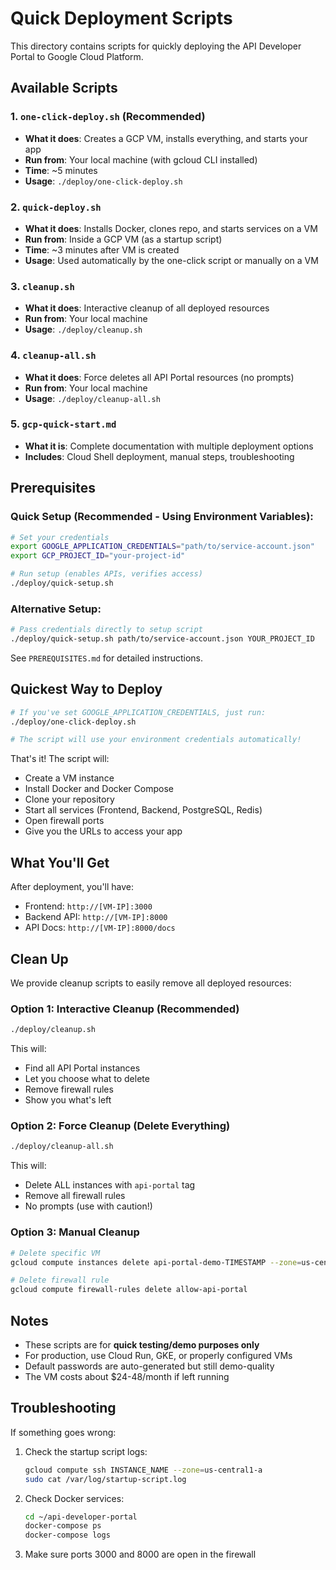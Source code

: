 # Quick Deployment Scripts

This directory contains scripts for quickly deploying the API Developer Portal to Google Cloud Platform.

## Available Scripts

### 1. `one-click-deploy.sh` (Recommended)
- **What it does**: Creates a GCP VM, installs everything, and starts your app
- **Run from**: Your local machine (with gcloud CLI installed)
- **Time**: ~5 minutes
- **Usage**: `./deploy/one-click-deploy.sh`

### 2. `quick-deploy.sh`
- **What it does**: Installs Docker, clones repo, and starts services on a VM
- **Run from**: Inside a GCP VM (as a startup script)
- **Time**: ~3 minutes after VM is created
- **Usage**: Used automatically by the one-click script or manually on a VM

### 3. `cleanup.sh`
- **What it does**: Interactive cleanup of all deployed resources
- **Run from**: Your local machine
- **Usage**: `./deploy/cleanup.sh`

### 4. `cleanup-all.sh`
- **What it does**: Force deletes all API Portal resources (no prompts)
- **Run from**: Your local machine
- **Usage**: `./deploy/cleanup-all.sh`

### 5. `gcp-quick-start.md`
- **What it is**: Complete documentation with multiple deployment options
- **Includes**: Cloud Shell deployment, manual steps, troubleshooting

## Prerequisites

### Quick Setup (Recommended - Using Environment Variables):
```bash
# Set your credentials
export GOOGLE_APPLICATION_CREDENTIALS="path/to/service-account.json"
export GCP_PROJECT_ID="your-project-id"

# Run setup (enables APIs, verifies access)
./deploy/quick-setup.sh
```

### Alternative Setup:
```bash
# Pass credentials directly to setup script
./deploy/quick-setup.sh path/to/service-account.json YOUR_PROJECT_ID
```

See `PREREQUISITES.md` for detailed instructions.

## Quickest Way to Deploy

```bash
# If you've set GOOGLE_APPLICATION_CREDENTIALS, just run:
./deploy/one-click-deploy.sh

# The script will use your environment credentials automatically!
```

That's it! The script will:
- Create a VM instance
- Install Docker and Docker Compose
- Clone your repository
- Start all services (Frontend, Backend, PostgreSQL, Redis)
- Open firewall ports
- Give you the URLs to access your app

## What You'll Get

After deployment, you'll have:
- Frontend: `http://[VM-IP]:3000`
- Backend API: `http://[VM-IP]:8000`
- API Docs: `http://[VM-IP]:8000/docs`

## Clean Up

We provide cleanup scripts to easily remove all deployed resources:

### Option 1: Interactive Cleanup (Recommended)
```bash
./deploy/cleanup.sh
```
This will:
- Find all API Portal instances
- Let you choose what to delete
- Remove firewall rules
- Show you what's left

### Option 2: Force Cleanup (Delete Everything)
```bash
./deploy/cleanup-all.sh
```
This will:
- Delete ALL instances with `api-portal` tag
- Remove all firewall rules
- No prompts (use with caution!)

### Option 3: Manual Cleanup
```bash
# Delete specific VM
gcloud compute instances delete api-portal-demo-TIMESTAMP --zone=us-central1-a

# Delete firewall rule
gcloud compute firewall-rules delete allow-api-portal
```

## Notes

- These scripts are for **quick testing/demo purposes only**
- For production, use Cloud Run, GKE, or properly configured VMs
- Default passwords are auto-generated but still demo-quality
- The VM costs about $24-48/month if left running

## Troubleshooting

If something goes wrong:

1. Check the startup script logs:
   ```bash
   gcloud compute ssh INSTANCE_NAME --zone=us-central1-a
   sudo cat /var/log/startup-script.log
   ```

2. Check Docker services:
   ```bash
   cd ~/api-developer-portal
   docker-compose ps
   docker-compose logs
   ```

3. Make sure ports 3000 and 8000 are open in the firewall